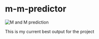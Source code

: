 # m-m-predictor

![M and M prediction](current_best_ouput.png)

This is my current best output for the project
